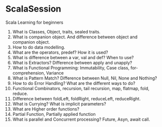 # ScalaSession
Scala Learning for beginners

1. What is Classes, Object, traits, sealed traits.
2. What is companion object. And difference between object and companion object.
3. How to do data modelling.
4. What are the operators, predef? How it is used?
5. What is difference between a var, val and def? When to use?
6. What is Extractors? Difference between apply and unapply?
7. What is Functional Programming: Immutability, Case class, for-comprehension, Variance
8. What is Pattern Match? Difference between Null, Nil, None and Nothing?
9. How to do Error Handling? What are the different ways to do?
10. Functional Combinators, recursion, tail recursion, map, flatmap, fold, reduce.
11. Difference between foldLeft, foldRight, reduceLeft, reduceRight.
12. What is Currying? What is implicit parameters?
13. What are Higher order functions?
14. Partial Function, Partially applied function
15. What is parallel and Concurrent processing? Future, Asyn, await call.


